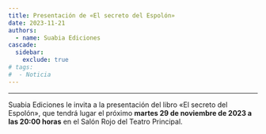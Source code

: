 ```yaml
---
title: Presentación de «El secreto del Espolón»
date: 2023-11-21
authors:
  - name: Suabia Ediciones
cascade:
  sidebar:
    exclude: true
# tags:
#  - Noticia
---
```



---

Suabia Ediciones le invita a la presentación del libro «El secreto del Espolón», que tendrá lugar el próximo **martes 29 de noviembre de 2023 a las 20:00 horas** en el Salón Rojo del Teatro Principal.
